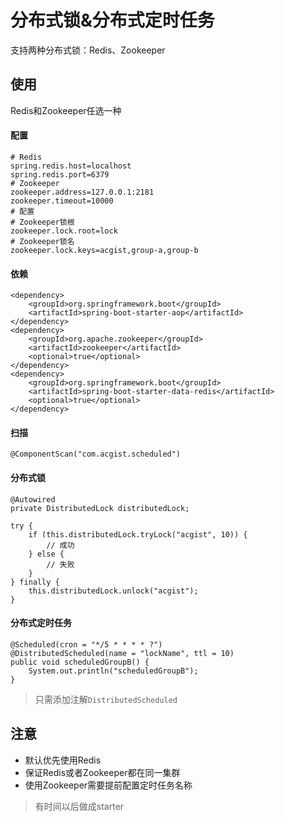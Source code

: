 # 分布式锁&分布式定时任务

支持两种分布式锁：Redis、Zookeeper

## 使用

Redis和Zookeeper任选一种

#### 配置

```
# Redis
spring.redis.host=localhost
spring.redis.port=6379
# Zookeeper
zookeeper.address=127.0.0.1:2181
zookeeper.timeout=10000
# 配置
# Zookeeper锁根
zookeeper.lock.root=lock
# Zookeeper锁名
zookeeper.lock.keys=acgist,group-a,group-b
```

#### 依赖

```
<dependency>
	<groupId>org.springframework.boot</groupId>
	<artifactId>spring-boot-starter-aop</artifactId>
</dependency>
<dependency>
	<groupId>org.apache.zookeeper</groupId>
	<artifactId>zookeeper</artifactId>
	<optional>true</optional>
</dependency>
<dependency>
	<groupId>org.springframework.boot</groupId>
	<artifactId>spring-boot-starter-data-redis</artifactId>
	<optional>true</optional>
</dependency>
```

#### 扫描

```
@ComponentScan("com.acgist.scheduled")
```

#### 分布式锁

```
@Autowired
private DistributedLock distributedLock;

try {
	if (this.distributedLock.tryLock("acgist", 10)) {
		// 成功
	} else {
		// 失败
	}
} finally {
	this.distributedLock.unlock("acgist");
}
```

#### 分布式定时任务

```
@Scheduled(cron = "*/5 * * * * ?")
@DistributedScheduled(name = "lockName", ttl = 10)
public void scheduledGroupB() {
	System.out.println("scheduledGroupB");
}
```

> 只需添加注解`DistributedScheduled`

## 注意

* 默认优先使用Redis
* 保证Redis或者Zookeeper都在同一集群
* 使用Zookeeper需要提前配置定时任务名称

> 有时间以后做成starter